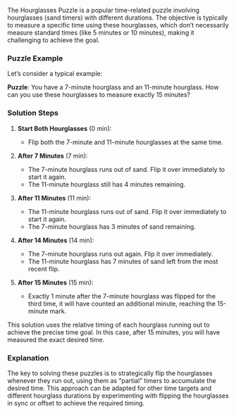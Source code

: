 The Hourglasses Puzzle is a popular time-related puzzle involving hourglasses (sand timers) with different durations. The objective is typically to measure a specific time using these hourglasses, which don’t necessarily measure standard times (like 5 minutes or 10 minutes), making it challenging to achieve the goal.

### Puzzle Example
Let’s consider a typical example:

**Puzzle**: You have a 7-minute hourglass and an 11-minute hourglass. How can you use these hourglasses to measure exactly 15 minutes?

### Solution Steps
1. **Start Both Hourglasses** (0 min):
   - Flip both the 7-minute and 11-minute hourglasses at the same time.

2. **After 7 Minutes** (7 min):
   - The 7-minute hourglass runs out of sand. Flip it over immediately to start it again.
   - The 11-minute hourglass still has 4 minutes remaining.

3. **After 11 Minutes** (11 min):
   - The 11-minute hourglass runs out of sand. Flip it over immediately to start it again.
   - The 7-minute hourglass has 3 minutes of sand remaining.

4. **After 14 Minutes** (14 min):
   - The 7-minute hourglass runs out again. Flip it over immediately.
   - The 11-minute hourglass has 7 minutes of sand left from the most recent flip.

5. **After 15 Minutes** (15 min):
   - Exactly 1 minute after the 7-minute hourglass was flipped for the third time, it will have counted an additional minute, reaching the 15-minute mark.

This solution uses the relative timing of each hourglass running out to achieve the precise time goal. In this case, after 15 minutes, you will have measured the exact desired time.

### Explanation
The key to solving these puzzles is to strategically flip the hourglasses whenever they run out, using them as “partial” timers to accumulate the desired time. This approach can be adapted for other time targets and different hourglass durations by experimenting with flipping the hourglasses in sync or offset to achieve the required timing.
